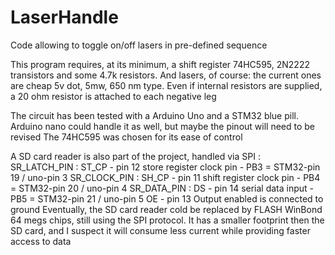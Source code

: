 # LaserHandle
Code allowing to toggle on/off lasers in pre-defined sequence

This program requires, at its minimum, a shift register 74HC595, 2N2222 transistors  and some 4.7k resistors.
And lasers, of course: the current ones are cheap 5v dot, 5mw, 650 nm type.
Even if internal resistors are supplied, a 20 ohm resistor is attached to each negative leg

The circuit has been tested with a Arduino Uno and a STM32 blue pill.  
Arduino nano could handle it as well, but maybe the pinout will need to be revised
The 74HC595 was chosen for its ease of control

A SD card reader is also part of the project, handled via SPI :                                
   SR_LATCH_PIN : ST_CP - pin 12  store register clock pin  -  PB3 = STM32-pin 19  /  uno-pin 3
   SR_CLOCK_PIN : SH_CP - pin 11  shift register clock pin  -  PB4 = STM32-pin 20  /  uno-pin 4
   SR_DATA_PIN  : DS    - pin 14  serial data input         -  PB5 = STM32-pin 21  /  uno-pin 5
                  OE    - pin 13  Output enabled  is connected to ground 
Eventually, the SD card reader cold be replaced by FLASH WinBond 64 megs chips, still using the SPI protocol.
It has a smaller footprint then the SD card, and I suspect it will consume less current while providing faster access to data


